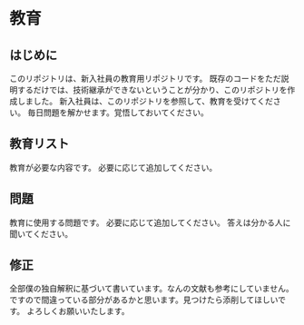 # 教育

## はじめに
このリポジトリは、新入社員の教育用リポジトリです。
既存のコードをただ説明するだけでは、技術継承ができないということが分かり、このリポジトリを作成しました。
新入社員は、このリポジトリを参照して、教育を受けてください。
毎日問題を解かせます。覚悟しておいてください。

## 教育リスト
教育が必要な内容です。
必要に応じて追加してください。

## 問題
教育に使用する問題です。
必要に応じて追加してください。
答えは分かる人に聞いてください。

## 修正
全部僕の独自解釈に基づいて書いています。なんの文献も参考にしていません。
ですので間違っている部分があるかと思います。見つけたら添削してほしいです。
よろしくお願いいたします。